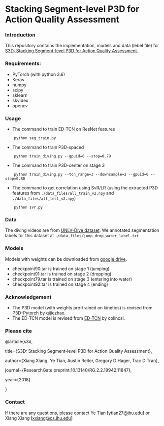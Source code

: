# Stacking Segment-level P3D for Action Quality Assessment

### Introduction
This repository contains the implementation, models and data (lebel file) for [S3D: Stacking Segment-level P3D for Action Quality Assessment](https://www.researchgate.net/publication/323074943_S3D_Fusing_Segment-level_P3D_for_Action_Quality_Assessment).

### Requirements:
- PyTorch (with python 3.6)
- Keras
- numpy
- scipy
- sklearn
- skvideo 
- opencv 

### Usage
* The command to train ED-TCN on ResNet features
```
	python seg_train.py 
```
* The command to train P3D-spaced
```
	python train_diving.py --gpuid=0 --stop=0.79
```
* The command to train P3D-center on stage 3
```
	python train_diving.py --tcn_range=3 --downsample=2 --gpuid=0 --stop=0.80
```
* The command to get correlation using SvR/LR (using the extracted P3D features from `./data_files/all_train_v2.npy` and `./data_files/all_test_v2.npy`)
```
	python svr.py
```
### Data
The diving videos are from [UNLV-Dive dataset](http://rtis.oit.unlv.edu/datasets.html). We annotated segmentation labels for this dataset at `./data_files/jump_drop_water_label.txt`

### Models
Models with weights can be downloaded from [google drive](https://drive.google.com/drive/folders/1zC-fghZIKDN5wr4jDLAO_OYAT7Y9ShUo). 
- checkpoint90.tar is trained on stage 1 (jumping)
- checkpoint91.tar is trained on stage 2 (dropping)
- checkpoint79.tar is trained on stage 3 (entering into water)
- checkpoint92.tar is trained on stage 4 (ending)
    
### Acknowledgement
- The P3D model (with weights pre-trained on kinetics) is revised from [P3D-Pytorch](https://github.com/qijiezhao/pseudo-3d-pytorch) by qijiezhao.
- The ED-TCN model is revised from [ED-TCN](https://github.com/colincsl/TemporalConvolutionalNetworks) by colincsl. 

### Please cite
@article{s3d,

  title={S3D: Stacking Segment-level P3D for Action Quality Assessment},

  author={Xiang Xiang, Ye Tian, Austin Reiter, Gregory D Hager, Trac D Tran},
  
  journal={ResearchGate preprint:10.13140/RG.2.2.19942.11847},
  
  year={2018}

}

### Contact
If there are any questions, please contact Ye Tian [ytian27@jhu.edu] or Xiang Xiang [xxiang@cs.jhu.edu]

